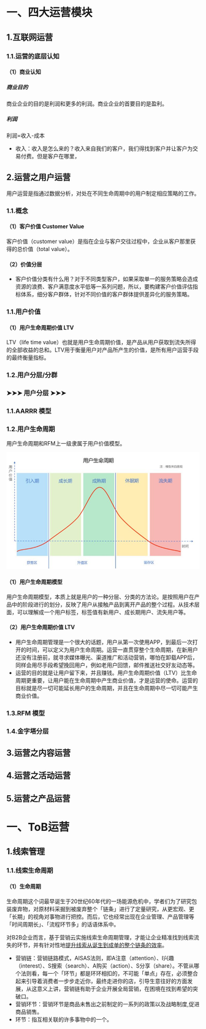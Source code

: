 # 一、四大运营模块
## 1.互联网运营

### 1.1.运营的底层认知
#### （1）商业认知

##### 商业目的
商业企业的目的是利润和更多的利润。商业企业的首要目的是盈利。

##### 利润
利润=收入-成本
- 收入：收入是怎么来的？收入来自我们的客户，我们得找到客户并让客户为交易付费。但是客户在哪里，

## 2.运营之用户运营
用户运营是指通过数据分析，对处在不同生命周期中的用户制定相应策略的工作。




### 1.1.概念
#### （1）客户价值 Customer Value

客户价值（customer value）是指在企业与客户交往过程中，企业从客户那里获得的总价值（total value）。

#### （2）价值分层

- 客户价值分类有什么用？对于不同类型客户，如果采取单一的服务策略会造成资源的浪费、客户满意度水平低等一系列问题，所以，要构建客户价值评估指标体系，细分客户群体，针对不同价值的客户群体提供差异化的服务策略。

### 1.1.用户价值
#### （1）用户生命周期价值 LTV
LTV（life time value）也就是用户生命周期价值，是产品从用户获取到流失所得的全部收益的总和。LTV用于衡量用户对产品所产生的价值，是所有用户运营手段的最终衡量指标。

### 1.2.用户分层/分群


### ➤➤➤ 用户分层 ➤➤➤
### 1.1.AARRR 模型
### 1.2.用户生命周期
用户生命周期和RFM上一级隶属于用户价值模型。

![用户生命周期](img/用户生命周期1.jpg)

#### （1）用户生命周期模型
用户生命周期模型，本质上就是用户的一种分层、分类的方法论。是按照用户在产品中的阶段进行的划分，反映了用户从接触产品到离开产品的整个过程。从技术层面，可以理解成一个用户标签，标签值有新用户、成长期用户、流失用户等。


#### （2）用户生命周期价值 LTV
- 用户生命周期管理是一个很大的话题，用户从第一次使用APP，到最后一次打开的时间，可以定义为用户生命周期。运营一直贯穿整个生命周期，在新用户还没有注册前，就寻求媒体曝光、渠道推广和活动营销，哪怕在卸载APP后，同样会用尽手段希望挽回用户，例如老用户回馈，邮件推送社交好友动态等。
- 运营的目的就是让用户留下来，并且赚钱。用户生命周期价值（LTV）比生命周期更重要，让用户能在生命周期中产生商业价值，才是运营的使命。运营的目标就是尽一切可能延长用户的生命周期，并且在生命周期中尽一切可能产生商业价值。



### 1.3.RFM 模型
### 1.4.金字塔分层


## 3.运营之内容运营
## 4.运营之活动运营
## 5.运营之产品运营

# 一、ToB运营
## 1.线索管理
### 1.1.线索生命周期
#### （1）生命周期
生命周期这个词最早诞生于20世纪60年代的一场能源危机中，学者们为了研究包装废弃物，对原材料采掘到被废弃整个「链条」进行了定量研究，从更宏观、更「长期」的视角对事物进行把控。而后，它也经常出现在企业管理、产品管理等「时间周期长」、「流程环节多」的话语体系中。 

对B2B企业而言，基于营销云实施线索生命周期管理，才能让企业精准找到线索流失的环节，并有针对性地<u>提升线索从诞生到成单的整个链条的效率</u>。

- 营销链：营销链路模式，AISAS法则，即A注意（attention）、I兴趣（interest）、S搜索（search）、A购买（action）、S分享（share）。不管从哪个法则看，每一个「环节」都是环环相扣的，不可能「单点」存在，必须整合起来引导着消费者一步步走近你，最终走进你的店，引导生意往好的方面发展，从这意义上讲，营销链有助于企业开展全局营销，在困境在找到希望的突破口。
- 营销环节：营销环节是商品未售出之前制定的一系列的政策以及战略制度,促进商品销售。
- 环节：指互相关联的许多事物中的一个。

